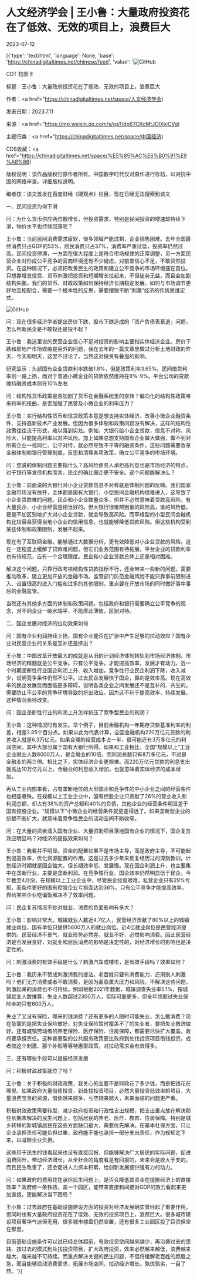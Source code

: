 # 人文经济学会 | 王小鲁：大量政府投资花在了低效、无效的项目上，浪费巨大

2023-07-12

[{'type': 'text/html', 'language': None, 'base': 'https://chinadigitaltimes.net/chinese/feed', 'value': '![GitHub](https://chinadigitaltimes.net/chinese/files/2023/07/post-698166-64adee727f3fc.)



CDT 档案卡

标题：王小鲁：大量政府投资花在了低效、无效的项目上，浪费巨大

作者：<a href="https://chinadigitaltimes.net/space/人文经济学会)

发表日期：2023.7.11

来源：<a href="https://mp.weixin.qq.com/s/qaTIdp67CKcMtJOlXjvCVg)

主题归类：<a href="https://chinadigitaltimes.net/space/中国经济)

CDS收藏：<a href="https://chinadigitaltimes.net/space/%E5%85%AC%E6%B0%91%E9%A6%86)

版权说明：该作品版权归原作者所有。中国数字时代仅对原作进行存档，以对抗中国的网络审查。详细版权说明。







编者按：该文首发在百度财经《硬观点》栏目，现在已经无法搜索到该文



一、民间投资为何下滑

问：为什么货币供应两位数增长，但投资需求，特别是民间投资的增速却持续下滑，物价水平也持续回落呢？

王小鲁：当前民间消费需求疲软，很多领域产能过剩，企业销售困难。去年全国最终消费只占GDP的53%，居民消费只占37%，消费率严重过低，投资率仍然过高。民间投资停滞，一方面在很大程度上是符合市场规律的正常调整，另一方面民营企业对形成公平竞争的营商环境还有不少疑虑，对前景信心不足，不敢贸然投资。在这种情况下，必须把改善民生的政策和建立公平竞争的市场环境摆在首位。只想靠增发信贷、货币刺激把投资和短期增长拉起来，不但徒劳无益，而且会加剧结构失衡。我们的货币、财政政策如何保持经济长期稳定发展，如何与市场调节更好地互相配合，需要一个根本性的反思，需要摆脱不断“刺激”经济的传统思维定式。

![GitHub](https://chinadigitaltimes.net/chinese/files/2023/07/post-698166-64adee7286fda.)

问：现在很多经济学者提出房价下跌、股市下跌造成的「资产负债表衰退」问题，怎么判断民企是不敢投还是投不起？

王小鲁：我这里说的民营企业信心不足对投资的影响主要指实体经济企业。房价下跌和房地产市场收缩是另外的问题，我在去年的一篇文章里做过分析土地财政的昨天、今天和明天，这里不讨论了。当然这对投资有叠加的影响。



研究显示：头部国有企业贷款利率跌破1.8%，但是政策利率3.65%。民间借贷利率则一路上扬，而对于普通小微企业的贷款依然维持在8%-9%。平台公司的贷款维持融资成本则在10%左右



问：结构性货币政策是否加剧了货币在金融系统里的空转？偏向化的结构性政策带来利率的扭曲，是否加强了民营及小微企业的利率压力？

王小鲁：实行结构性货币和信贷政策本意是想支持实体经济、改善小微企业融资条件、支持高新技术产业发展。但因为很多体制和政策问题没有解决，这样的结构性政策往往流于形式，难以落到实处。例如，大银行给小企业贷款，信息不对称，风险大，只能提高利率以对冲风险。加上如果总想支持国有企业做大做强，做不到对所有企业一视同仁、公平对待，就必然导致不平等的融资条件。这些问题需要改革金融体制和银行管理制度，反思和清理各项政策，确立公平竞争的市场环境。

问：您说的体制问题主要指什么？高风险债务人承担高利息也是市场经济的特点，对于银行等发债机构而言，民企的确比国企更不安全。这个问题能解决么？

王小鲁：前面说的大银行对小企业贷款信息不对称就是体制问题的反映。我们国家金融市场没有放开，主体都是国有大银行，小型民间金融机构很难进入，这导致了小企业贷款难的问题。民企和小企业数量众多，但并不必然意味着贷款高风险。有大量民企、小企业经营是相当好的。但大银行很难辨别谁的风险高，谁的风险低，要是不加区别地扩大对小企业贷款，就会导致高风险。而草根型的小型民间金融机构比较容易获得当地小企业的信用信息，也就能够降低贷款风险。但这些机构受到某些体制和政策限制，发展不起来。

现在有了互联网金融，能够通过大数据分析，更有效降低对小企业贷款的风险。这在一定程度上缓解了贷款难问题，但它们业务范围有待拓展，平台企业的贷款利率也有待规范，应有一个合理限度。民企和小企业贷款总体上还是相对困难。

解决这个问题，只靠行政考核结构性贷款指标不行，还会带来一些新的问题。需要推动改革，建立更加开放的金融市场。监管部门防范金融风险不能只靠事前限制进入、设置很高的进入门槛和过多的其他限制，重点要在开放市场的同时做好事中事后的金融监管。

当然还有其他多方面的体制和政策问题。包括政府和银行需要确立公平竞争的观念，对不同企业一碗水端平，不能厚此薄彼，区别对待。

二、国企发展对经济的拉动效果如何

问：国有企业利润持续上扬，国有企业能否在扩张中产生足够的拉动效应？国有企业对民营企业的关系是互补还是挤出？

王小鲁：中国改革开放最大的成就是从旧的计划经济体制转轨到市场经济体制。市场经济的精髓就是公平竞争。只有公平竞争，才能提高效率，发展才有动力。近一个时期垄断性行业国企利润上升、收入增加，竞争性行业民企利润下降，收入减少，说明竞争条件仍然不公平。过去民企发展快于国企，靠的是效率高。现在高效率的民企发展反而面临更多障碍，说明各类企业之间发展还不是互补的、共生的。需要防止不公平的竞争环境导致的挤出效应。因为这不利于提高效率、持续发展。这种情况亟待改变。

问：国企垄断性行业的利润上升怎样挤压了竞争型民企的利润？

王小鲁：这种情况时有发生。举个例子，目前金融机构一年期存贷款基准利率的利差，相差2.85个百分点。如果以此为代表计算，全国金融机构220万亿元贷款的利差收入就是6.3万亿元。如果合理的经营成本占一半，很可能还有3万多亿元的利润空间，其中大部分属于国有大银行所得。如果和工业相比，全国“规模以上”工业企业就业人数8000万人，是金融业的10倍，而利润总额只有8万多亿元，不过是金融业的两三倍。相比之下，实体经济企业更艰难。而220万亿元贷款的利息支出就高达10万亿元以上。金融业的利息收入增加，也就意味着实体经济的成本增加。

再从工业内部来看，占有垄断地位的大型国企和竞争性的中小企业之间的经营条件也相差悬殊。在规模以上工业企业中，国有控股企业只贡献了26%的营业收入和利润总额，却占有38%的资产总额和40%的负债。其他企业的经营条件明显差于国有控股企业。“规模以下”小微企业的经营条件就更差得远了。如果垄断型企业的份额不断扩大，就意味着竞争性民企的活动空间不断收窄。

问：在大量的资金涌入国有企业、大量资助项目落地国有企业的情况下，国企复苏效应明显吗？对经济的提振效果如何？

王小鲁：我看并不明显。资金的配置如果不是市场主导，而是政府主导，不可能起到提高效率，优化资源配置的作用。这是过去多少年来反复经历过的深刻教训。计划经济时期就是国企独大，但长期效率低、发展慢。现在国企利润上升，也主要集中在垄断行业，主要是垄断利润。在竞争性行业，国企效率仍然明显低于民企。今年截至4月份，在规模以上工业企业中，尽管民企经营艰难，私营企业只有29%亏损，而条件更好的国有控股企业亏损面达到36%。只有公平竞争才能提高效率，靠给某些企业吃偏饭解决不了效率问题。

问：民企复苏情况不妙对就业、消费的负面影响有多大？

王小鲁：影响非常大。城镇就业人数近4.7亿人，民营经济贡献了80%以上的城镇就业岗位，国有单位只提供5600万人的就业岗位。近4亿就业岗位是民营经济提供的。民营经济不景气，就业形势必然差。就业不好，必然影响消费。因此民营经济是否发展良好，对就业和居民消费的影响是决定性的，对经济增长的影响也是决定性的。

问：刺激消费的有效手段是什么？刺激汽车或楼市，是有效手段吗？效果如何？

王小鲁：我历来不赞成刺激消费的提法。老百姓只要有消费能力，还用别人刺激吗？他们无力消费或者不敢消费，是因为面临重大压力和风险。不解决这些问题，刺激起来的消费也不可持续。例如根据2021年数据，城镇调查失业率5.1%，按城镇就业人数推算，失业人数超过2300万人，实际可能更多，但全年领取过失业保险金的只有600万人。

失业了又没有保险，哪来的钱消费？还有更多的人随时可能失业，怎么敢消费？现在急需的是把失业保险做好，对失业保险暂时覆盖不了的失业者，要把失业救济做好。还有城镇劳动者的养老保险、医疗保险、住房保障，都需要尽快扩大覆盖。政府要承担责任。这种普惠型的公共服务政策要比政府到处找投资项目借钱投资，或者搞这个刺激、那个补贴等等特惠型政策，对拉动需求会有效得多。

三、还有哪些手段可以提振经济发展

问：积极财政政策就位了吗？

王小鲁：关于积极的财政政策，我关心的主要不是财政花了多少钱，而是把钱花在哪里。如果政府大量借债投资，到处找投资项目，必然大量投资低效率的项目，大量浪费宝贵的资源，借债越来越多，亏空越来越大，未来面临的问题更严重。

积极财政政策需要转型，减少政府投资和行政性支出规模，把支出重点放在解决那些长期未解决的民生问题上，包括居民的养老、医疗、教育、住房保障。特别是城乡转移的新城镇居民在这些方面缺口最大，需要优先解决。在基本社保方面，只让企业承担责任可能负担过重，政府能不能也承担一部分支出责任，作为规矩定下来，以减轻企业负担。

这些用于民生的钱看起来也没有直接回报，但能够解决广大居民的实际问题，促进消费回升，带动经济增长，从全社会的角度看是有回报的，未来会是收大于支的。而且民生改善了，还会促进人力资本积累，给创新发展提供强有力的动力。

问：如果政府的费用花在承担民生问题上，是否会降低其资金在提振经济上的直接效率？政府修一条铁路，盖一个园区，能带来直接和间接对GDP的效力看起来更加直接，更能解决当下困局？

王小鲁：过去政府在基础设施建设方面的投资对经济发展确实曾经起了重要作用，但同时也有大量政府投资花在了低效、无效的投资项目上，浪费巨大。很多城市建设项目奢华气派但无用，很多城市楼盘仍然空置，还有很多工业园区投了巨资但空在那里。

目前基础设施条件可以说已经总体超前，有效投资空间越来越少，再沿袭过去的思路、按过去的模式到处找投资项目，扩大政府投资，效率必然越来越低，浪费越来越大，越来越不可持续。而重点解决关键的民生问题，不但将缓解老百姓的燃眉之急，而且能够启动消费需求，拓展市场空间，拉动经济增长。孰优孰劣，一目了然。'}]